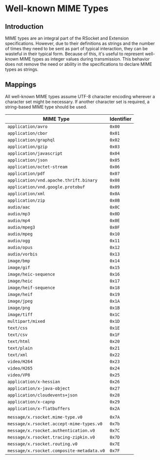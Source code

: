 # Well-known MIME Types

## Introduction

MIME types are an integral part of the RSocket and Extension specifications. However, due to their definitions as strings and the number of times they need to be sent as part of typical interaction, they can be wasteful in their typical form. Because of this, it's useful to represent well-known MIME types as integer values during transmission. This behavior does not remove the need or ability in the specifications to declare MIME types as strings.

## Mappings

All well-known MIME types assume UTF-8 character encoding wherever a character set might be necessary. If another character set is required, a string-based MIME type should be used.

| MIME Type                                 | Identifier |
| ----------------------------------------- | ---------- |
| `application/avro`                        | `0x00`     |
| `application/cbor`                        | `0x01`     |
| `application/graphql`                     | `0x02`     |
| `application/gzip`                        | `0x03`     |
| `application/javascript`                  | `0x04`     |
| `application/json`                        | `0x05`     |
| `application/octet-stream`                | `0x06`     |
| `application/pdf`                         | `0x07`     |
| `application/vnd.apache.thrift.binary`    | `0x08`     |
| `application/vnd.google.protobuf`         | `0x09`     |
| `application/xml`                         | `0x0A`     |
| `application/zip`                         | `0x0B`     |
| `audio/aac`                               | `0x0C`     |
| `audio/mp3`                               | `0x0D`     |
| `audio/mp4`                               | `0x0E`     |
| `audio/mpeg3`                             | `0x0F`     |
| `audio/mpeg`                              | `0x10`     |
| `audio/ogg`                               | `0x11`     |
| `audio/opus`                              | `0x12`     |
| `audio/vorbis`                            | `0x13`     |
| `image/bmp`                               | `0x14`     |
| `image/gif`                               | `0x15`     |
| `image/heic-sequence`                     | `0x16`     |
| `image/heic`                              | `0x17`     |
| `image/heif-sequence`                     | `0x18`     |
| `image/heif`                              | `0x19`     |
| `image/jpeg`                              | `0x1A`     |
| `image/png`                               | `0x1B`     |
| `image/tiff`                              | `0x1C`     |
| `multipart/mixed`                         | `0x1D`     |
| `text/css`                                | `0x1E`     |
| `text/csv`                                | `0x1F`     |
| `text/html`                               | `0x20`     |
| `text/plain`                              | `0x21`     |
| `text/xml`                                | `0x22`     |
| `video/H264`                              | `0x23`     |
| `video/H265`                              | `0x24`     |
| `video/VP8`                               | `0x25`     |
| `application/x-hessian`                   | `0x26`     |
| `application/x-java-object`               | `0x27`     |
| `application/cloudevents+json`            | `0x28`     |
| `application/x-capnp`                     | `0x29`     |
| `application/x-flatbuffers`               | `0x2A`     |
|                                           |
| `message/x.rsocket.mime-type.v0`          | `0x7A`     |
| `message/x.rsocket.accept-mime-types.v0`  | `0x7b`     |
| `message/x.rsocket.authentication.v0`     | `0x7C`     |
| `message/x.rsocket.tracing-zipkin.v0`     | `0x7D`     |
| `message/x.rsocket.routing.v0`            | `0x7E`     |
| `message/x.rsocket.composite-metadata.v0` | `0x7F`     |
